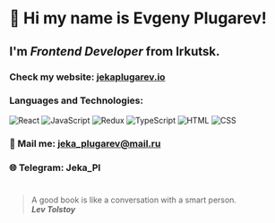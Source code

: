 # 👋 Hi my name is **Evgeny Plugarev**!
## I'm *Frontend Developer* from Irkutsk.
### Check my website: [jekaplugarev.io](https://jekaplugarev.github.io/Portfolio/)
### Languages and Technologies:
![React](https://img.shields.io/badge/-React-090909?style=for-the-badge&logo=React)
![JavaScript](https://img.shields.io/badge/-JavaScript-090909?style=for-the-badge&logo=JavaScript)
![Redux](https://img.shields.io/badge/-Redux-090909?style=for-the-badge&logo=Redux)
![TypeScript](https://img.shields.io/badge/-TypeScript-090909?style=for-the-badge&logo=TypeScript)
![HTML](https://img.shields.io/badge/-HTML-090909?style=for-the-badge&logo=html5)
![CSS](https://img.shields.io/badge/-CSS-090909?style=for-the-badge&logo=css3)
### :e-mail: Mail me: jeka_plugarev@mail.ru
### :globe_with_meridians: Telegram: Jeka_Pl
#
> A good book is like a conversation with a smart person. <br/>
> ***Lev Tolstoy***
